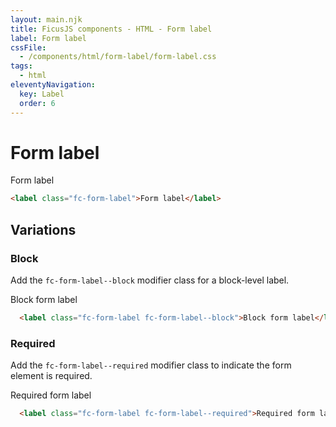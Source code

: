 ```yaml
---
layout: main.njk
title: FicusJS components - HTML - Form label
label: Form label
cssFile:
  - /components/html/form-label/form-label.css
tags:
  - html
eleventyNavigation:
  key: Label
  order: 6
---
```

# Form label

<div class="fd-component-container">
  <label class="fc-form-label">Form label</label>
</div>

```html
<label class="fc-form-label">Form label</label>
```

## Variations

### Block

Add the `fc-form-label--block` modifier class for a block-level label.

<div class="fd-component-container">
  <label class="fc-form-label fc-form-label--block">Block form label</label>
</div>

```html
  <label class="fc-form-label fc-form-label--block">Block form label</label>
```

### Required

Add the `fc-form-label--required` modifier class to indicate the form element is required.

<div class="fd-component-container">
  <label class="fc-form-label fc-form-label--required">Required form label</label>
</div>

```html
  <label class="fc-form-label fc-form-label--required">Required form label</label>
```
